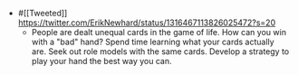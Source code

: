 - #[[Tweeted]] https://twitter.com/ErikNewhard/status/1316467113826025472?s=20
    - People are dealt unequal cards in the game of life.
How can you win with a "bad" hand?
Spend time learning what your cards actually are.
Seek out role models with the same cards.
Develop a strategy to play your hand the best way you can.

